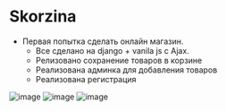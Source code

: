 # Skorzina

- Первая попытка сделать онлайн магазин.
  - Все сделано на django + vanila js с Ajax.
  - Релизовано сохранение товаров в корзине
  - Реализована админка для добавления товаров
  - Реализована регистрация

![image](https://github.com/user-attachments/assets/2756fe5b-ea17-4868-8d10-4b4b9120894d)
![image](https://github.com/user-attachments/assets/bdf8197d-1e97-4926-93ce-767125dfa004)
![image](https://github.com/user-attachments/assets/e78abf4a-3549-4dfd-8dda-0dcbd107c6f1)
